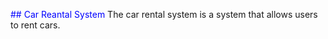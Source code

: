 <span style="color:blue"> ## Car Reantal System </span> 
The car rental system is a system that allows users to rent cars. 
